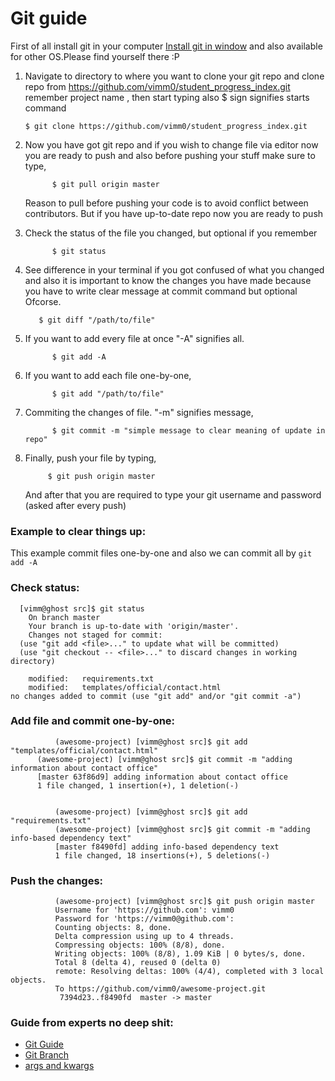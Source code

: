 # Git guide
First of  all install git in your computer
 [Install git in window](https://www.atlassian.com/git/tutorials/install-git#windows) and also available for other OS.Please find yourself there :P
1.  Navigate to directory to where you want to clone your git repo and clone repo from https://github.com/vimm0/student_progress_index.git remember project name , then start typing also $ sign signifies starts command

    ```
    $ git clone https://github.com/vimm0/student_progress_index.git
    ```

2. Now you have got git repo and if you wish to change file via editor now you are ready to push and also before pushing your stuff
   make sure to type,

    ```
          $ git pull origin master

    ```
    Reason to pull before pushing your code is to avoid conflict between contributors. But if you have up-to-date repo now you are ready to push
3. Check the status of the file you changed, but optional if you remember
    ```
          $ git status

    ```
4. See difference in your terminal if you got confused of what you changed and also it is important to know the changes you have made because you have to write clear message at commit command but optional Ofcorse.
    ```
       $ git diff "/path/to/file"

    ```
5. If you want to add every file at once "-A" signifies all.
    ```
          $ git add -A

    ```
6. If you want to add each file one-by-one,
    ```
          $ git add "/path/to/file"

    ```
7. Commiting the changes of file. "-m" signifies message,
    ```
          $ git commit -m "simple message to clear meaning of update in repo"

    ```
8. Finally, push your file by typing,
     ```
          $ git push origin master

    ```
    And after that you are required to type your git username and password (asked after every push)
          
### Example to clear things up:
This example commit files one-by-one and also we can commit all by ``git add -A``
 
### Check status:
```
  [vimm@ghost src]$ git status
	On branch master
	Your branch is up-to-date with 'origin/master'.
	Changes not staged for commit:
  (use "git add <file>..." to update what will be committed)
  (use "git checkout -- <file>..." to discard changes in working directory)

	modified:   requirements.txt
	modified:   templates/official/contact.html
no changes added to commit (use "git add" and/or "git commit -a")

```
### Add file and commit one-by-one:
```
          (awesome-project) [vimm@ghost src]$ git add "templates/official/contact.html"
	  (awesome-project) [vimm@ghost src]$ git commit -m "adding information about contact office"
	  [master 63f86d9] adding information about contact office
	  1 file changed, 1 insertion(+), 1 deletion(-)

    
          (awesome-project) [vimm@ghost src]$ git add "requirements.txt" 
          (awesome-project) [vimm@ghost src]$ git commit -m "adding info-based dependency text"
          [master f8490fd] adding info-based dependency text
          1 file changed, 18 insertions(+), 5 deletions(-)

```
### Push the changes:
```
          (awesome-project) [vimm@ghost src]$ git push origin master
		  Username for 'https://github.com': vimm0
		  Password for 'https://vimm0@github.com': 
		  Counting objects: 8, done.
		  Delta compression using up to 4 threads.
		  Compressing objects: 100% (8/8), done.
		  Writing objects: 100% (8/8), 1.09 KiB | 0 bytes/s, done.
		  Total 8 (delta 4), reused 0 (delta 0)
		  remote: Resolving deltas: 100% (4/4), completed with 3 local objects.
		  To https://github.com/vimm0/awesome-project.git
		   7394d23..f8490fd  master -> master

```
### Guide from experts no deep shit:
* [Git Guide](http://rogerdudler.github.io/git-guide/)
* [Git Branch]( http://nvie.com/posts/a-successful-git-branching-model/)
* [args and kwargs](http://stackoverflow.com/questions/3394835/args-and-kwargs)
